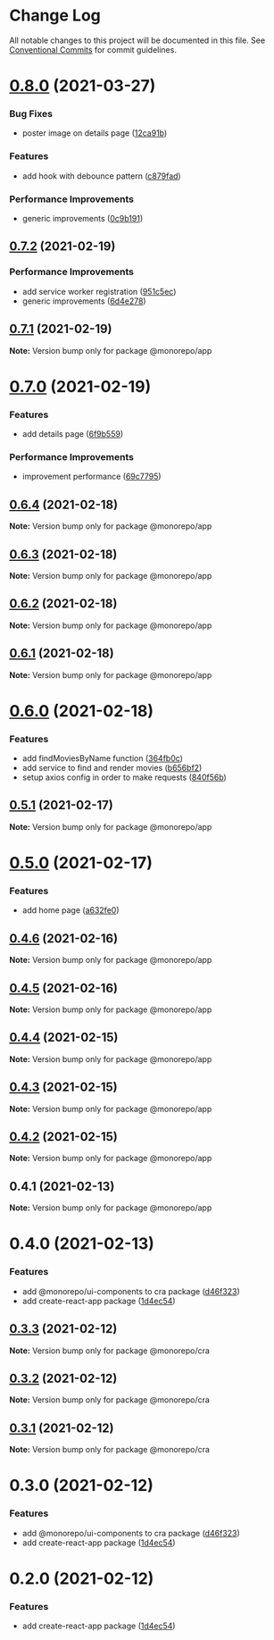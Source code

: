 # Change Log

All notable changes to this project will be documented in this file.
See [Conventional Commits](https://conventionalcommits.org) for commit guidelines.

# [0.8.0](https://github.com/emunhoz/find-movies/compare/@monorepo/app@0.7.2...@monorepo/app@0.8.0) (2021-03-27)


### Bug Fixes

* poster image on details page ([12ca91b](https://github.com/emunhoz/find-movies/commit/12ca91b3c1cfa2f69bb5285111537521248392cc))


### Features

* add hook with debounce pattern ([c879fad](https://github.com/emunhoz/find-movies/commit/c879fadbd74ebe18cad887215b94c1f95f6e8ace))


### Performance Improvements

* generic improvements ([0c9b191](https://github.com/emunhoz/find-movies/commit/0c9b19171a7ee21d2e6ce6cbbc5597626d7518e7))





## [0.7.2](https://github.com/emunhoz/find-movies/compare/@monorepo/app@0.7.1...@monorepo/app@0.7.2) (2021-02-19)


### Performance Improvements

* add service worker registration ([951c5ec](https://github.com/emunhoz/find-movies/commit/951c5ecd46ca3ba7930df8361e52ff5c0eb4c4ac))
* generic improvements ([6d4e278](https://github.com/emunhoz/find-movies/commit/6d4e2788e7b605fd97bf6afe6be10fdc028b3384))





## [0.7.1](https://github.com/emunhoz/find-movies/compare/@monorepo/app@0.7.0...@monorepo/app@0.7.1) (2021-02-19)

**Note:** Version bump only for package @monorepo/app





# [0.7.0](https://github.com/emunhoz/find-movies/compare/@monorepo/app@0.6.4...@monorepo/app@0.7.0) (2021-02-19)


### Features

* add details page ([6f9b559](https://github.com/emunhoz/find-movies/commit/6f9b5595a3f6f1868e2a636e55987316b6328ead))


### Performance Improvements

* improvement performance ([69c7795](https://github.com/emunhoz/find-movies/commit/69c77959b3ae18bd79b71f54c075e538f5d8ec5f))





## [0.6.4](https://github.com/emunhoz/find-movies/compare/@monorepo/app@0.6.3...@monorepo/app@0.6.4) (2021-02-18)

**Note:** Version bump only for package @monorepo/app





## [0.6.3](https://github.com/emunhoz/find-movies/compare/@monorepo/app@0.6.2...@monorepo/app@0.6.3) (2021-02-18)

**Note:** Version bump only for package @monorepo/app





## [0.6.2](https://github.com/emunhoz/find-movies/compare/@monorepo/app@0.6.0...@monorepo/app@0.6.2) (2021-02-18)

**Note:** Version bump only for package @monorepo/app





## [0.6.1](https://github.com/emunhoz/find-movies/compare/@monorepo/app@0.6.0...@monorepo/app@0.6.1) (2021-02-18)

**Note:** Version bump only for package @monorepo/app





# [0.6.0](https://github.com/emunhoz/find-movies/compare/@monorepo/app@0.5.1...@monorepo/app@0.6.0) (2021-02-18)


### Features

* add findMoviesByName function ([364fb0c](https://github.com/emunhoz/find-movies/commit/364fb0c3fb56fd9ed00369911a7ea97e0f6a621e))
* add service to find and render movies ([b656bf2](https://github.com/emunhoz/find-movies/commit/b656bf2839302038f946fae6b9a7d2d4852c87b5))
* setup axios config in order to make requests ([840f56b](https://github.com/emunhoz/find-movies/commit/840f56bee495ba79fb17ce3b1e47f4f86a166294))





## [0.5.1](https://github.com/emunhoz/find-movies/compare/@monorepo/app@0.5.0...@monorepo/app@0.5.1) (2021-02-17)

**Note:** Version bump only for package @monorepo/app





# [0.5.0](https://github.com/emunhoz/find-movies/compare/@monorepo/app@0.4.6...@monorepo/app@0.5.0) (2021-02-17)


### Features

* add home page ([a632fe0](https://github.com/emunhoz/find-movies/commit/a632fe048241df80e50cbe0b61f04f06b47af150))





## [0.4.6](https://github.com/emunhoz/find-movies/compare/@monorepo/app@0.4.5...@monorepo/app@0.4.6) (2021-02-16)

**Note:** Version bump only for package @monorepo/app





## [0.4.5](https://github.com/emunhoz/find-movies/compare/@monorepo/app@0.4.4...@monorepo/app@0.4.5) (2021-02-16)

**Note:** Version bump only for package @monorepo/app





## [0.4.4](https://github.com/emunhoz/find-movies/compare/@monorepo/app@0.4.3...@monorepo/app@0.4.4) (2021-02-15)

**Note:** Version bump only for package @monorepo/app





## [0.4.3](https://github.com/emunhoz/find-movies/compare/@monorepo/app@0.4.2...@monorepo/app@0.4.3) (2021-02-15)

**Note:** Version bump only for package @monorepo/app





## [0.4.2](https://github.com/emunhoz/find-movies/compare/@monorepo/app@0.4.1...@monorepo/app@0.4.2) (2021-02-15)

**Note:** Version bump only for package @monorepo/app





## 0.4.1 (2021-02-13)

**Note:** Version bump only for package @monorepo/app





# 0.4.0 (2021-02-13)


### Features

* add @monorepo/ui-components to cra package ([d46f323](https://github.com/emunhoz/find-movies/commit/d46f323171f34183ff1b5530014dc2f47fe6369d))
* add create-react-app package ([1d4ec54](https://github.com/emunhoz/find-movies/commit/1d4ec544608e5423ecfb65d1b38feafd0e33f30e))





## [0.3.3](https://github.com/emunhoz/monorepo-boilerplate/compare/@monorepo/cra@0.3.2...@monorepo/cra@0.3.3) (2021-02-12)

**Note:** Version bump only for package @monorepo/cra





## [0.3.2](https://github.com/emunhoz/monorepo-boilerplate/compare/@monorepo/cra@0.3.1...@monorepo/cra@0.3.2) (2021-02-12)

**Note:** Version bump only for package @monorepo/cra





## [0.3.1](https://github.com/emunhoz/monorepo-boilerplate/compare/@monorepo/cra@0.3.0...@monorepo/cra@0.3.1) (2021-02-12)

**Note:** Version bump only for package @monorepo/cra





# 0.3.0 (2021-02-12)


### Features

* add @monorepo/ui-components to cra package ([d46f323](https://github.com/emunhoz/monorepo-boilerplate/commit/d46f323171f34183ff1b5530014dc2f47fe6369d))
* add create-react-app package ([1d4ec54](https://github.com/emunhoz/monorepo-boilerplate/commit/1d4ec544608e5423ecfb65d1b38feafd0e33f30e))





# 0.2.0 (2021-02-12)


### Features

* add create-react-app package ([1d4ec54](https://github.com/emunhoz/monorepo-boilerplate/commit/1d4ec544608e5423ecfb65d1b38feafd0e33f30e))
